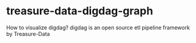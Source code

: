 # treasure-data-digdag-graph
How to visualize digdag? digdag is an open source etl pipeline framework by Treasure-Data
